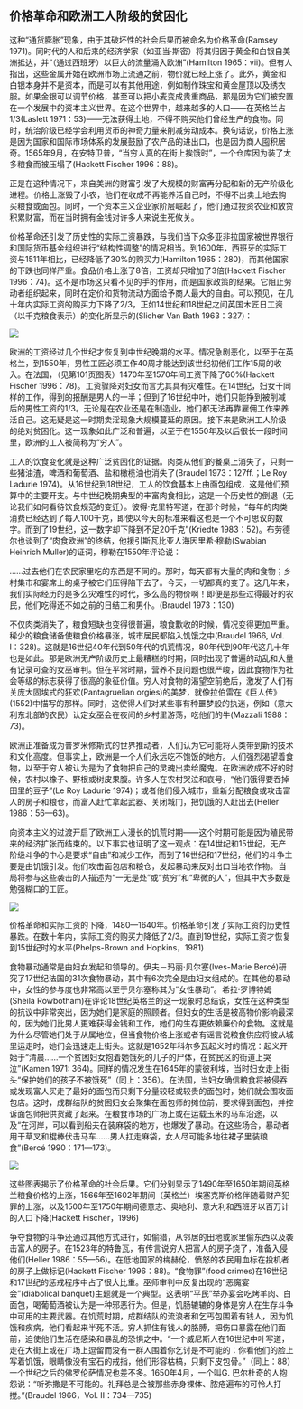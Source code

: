  

## 价格革命和欧洲工人阶级的贫困化

这种“通货膨胀”现象，由于其破坏性的社会后果而被命名为价格革命(Ramsey 1971)。同时代的人和后来的经济学家（如亚当·斯密）将其归因于黄金和白银自美洲抵达，并“（通过西班牙）以巨大的流量涌入欧洲”(Hamilton 1965：vii)。但有人指出，这些金属开始在欧洲市场上流通之前，物价就已经上涨了。![Braudel (1966),Vol. 1, 517–524.](data:image/gif;base64,iVBORw0KGgoAAAANSUhEUgAAAAEAAAABCAYAAAAfFcSJAAAADUlEQVQImWNgYGBgAAAABQABh6FO1AAAAABJRU5ErkJggg==)此外，黄金和白银本身并不是资本，而是可以有其他用途，例如制作珠宝和黄金屋顶以及绣衣服。如果金银可以调节价格，甚至可以把小麦变成贵重商品，那是因为它们被安置在一个发展中的资本主义世界。在这个世界中，越来越多的人口——在英格兰占1/3(Laslett 1971：53)——无法获得土地，不得不购买他们曾经生产的食物。同时，统治阶级已经学会利用货币的神奇力量来削减劳动成本。换句话说，价格上涨是因为国家和国际市场体系的发展鼓励了农产品的进出口，也是因为商人囤积居奇。1565年9月，在安特卫普，“当穷人真的在街上挨饿时”，一个仓库因为装了太多粮食而被压塌了(Hackett Fischer 1996：88)。

正是在这种情况下，来自美洲的财富引发了大规模的财富再分配和新的无产阶级化进程。![正如彼得·克里特(1983)总结的这一时期的经济发展：危机使收入和财产的差异愈发明显。贫穷化与无产阶级化和财富积累的增长并行不悖……关于剑桥郡奇彭纳姆的研究表明，（16世纪末和17世纪初）庄稼歉收引发了决定性的转变。在1544年和1712年之间，中型农场几乎全部消失了。同时，90英亩以上的财产比例从3%上升到14%；没有土地的家庭从32%上升到63%。(Kriedte 1983：54—55)](data:image/gif;base64,iVBORw0KGgoAAAANSUhEUgAAAAEAAAABCAYAAAAfFcSJAAAADUlEQVQImWNgYGBgAAAABQABh6FO1AAAAABJRU5ErkJggg==)价格上涨毁了小农，他们在收成不再能养活自己时，不得不出卖土地去购买粮食或面包。同时，一个资本主义企业家阶层崛起了，他们通过投资农业和放贷积累财富，而在当时拥有金钱对许多人来说生死攸关。![Wallerstein (1974), 83; Le Roy Ladurie (1928–1929).资本主义企业家对放贷的兴趣越来越大，这也许正是15世纪和16世纪欧洲大多数城市和国家驱逐犹太人的动机。这些城市和国家包括帕尔马(1488)、米兰(1489)、日内瓦(1490)、西班牙(1492)和奥地利(1496)。驱逐和集体迫害持续了1个世纪。在1577年鲁道夫二世扭转局势之前，犹太人在西欧大部分地区生活都是非法的。放贷一旦成为一项有利可图的业务，便由之前的为基督徒所不齿到被正名。正如1521年左右在德意志被匿名写作的一段农民与有钱市民(burgher)之间的对话所示：农民　我为什么要来找你？为什么呢，我是想看看你平时在做什么。市民　我应该做什么？我坐在这里数我的钱，你看不出来吗？农民　告诉我，城里人，谁给了你这么多钱，让你把时间都花在数钱上？市民　你想知道谁给了我钱？我告诉你。一个农民来敲我的门，要我借给他10或20古尔登。我问他是否有一片好的牧场或一块好的田地。他说：“是的，城里人，我有一片好的牧场和一块好的田地，这两块价值100古尔登。”我回答说：“太好了! 把你的牧场和田地抵押给我。如果你答应每年支付1古尔登的利息，你就可以得到20古尔登的贷款。”农民听到这个好消息很高兴，回答说：“我向你保证。”我又说：“如果你不能按时支付利息，我将占有你的土地，把它变成我的财产。”这并没有让农民担心，他继续把他的牧场和田地转让给我，作为他的抵押品。我把钱借给他，他准时支付了一两年的利息；然后他歉收了，很快他就拖欠还款。我就没收他的土地，把他赶走，牧场和田地就是我的了。我不仅对农民如此，对工匠也是如此。如果一个商人有一栋好房子，我就借给他一笔钱，过不了多久，房子就属于我了。通过这种方式，我获得了很多财产和财富，这就是为什么我把所有的时间都花在数我的钱上。农民　我还以为只有犹太人在放高利贷呢！现在看来基督徒也这样了。市民　高利贷？谁在说高利贷？这里没有人放高利贷。债务人所支付的是利息。(G. Strauss：110—111)](data:image/gif;base64,iVBORw0KGgoAAAANSUhEUgAAAAEAAAABCAYAAAAfFcSJAAAADUlEQVQImWNgYGBgAAAABQABh6FO1AAAAABJRU5ErkJggg==)

价格革命还引发了历史性的实际工资暴跌，与我们当下众多亚非拉国家被世界银行和国际货币基金组织进行“结构性调整”的情况相当。到1600年，西班牙的实际工资与1511年相比，已经降低了30%的购买力(Hamilton 1965：280)，而其他国家的下跌也同样严重。食品价格上涨了8倍，工资却只增加了3倍(Hackett Fischer 1996：74)。这不是市场这只看不见的手的作用，而是国家政策的结果。它阻止劳动者组织起来，同时在定价和货物流动方面给予商人最大的自由。可以预见，在几十年内实际工资的购买力下降了2/3，正如14世纪和18世纪之间英国木匠日工资（以千克粮食表示）的变化所显示的(Slicher Van Bath 1963：327)：

![](epub/凯列班与女巫%20妇女、身体与原始积累%20([意]西尔维娅·费代里奇)%20(Z-Library)/images/0f9f4a71c32a47c0d05faf631f44a161.jpeg)

欧洲的工资经过几个世纪才恢复到中世纪晚期的水平。情况急剧恶化，以至于在英格兰，到1550年，男性工匠必须工作40周才能达到该世纪初他们工作15周的收入。在法国，（见第101页图表）1470年至1570年间工资下降了60%(Hackett Fischer 1996：78)。![在提到德意志时，彼得·克里特写道：“最近的研究表明，在16世纪的前30年里，巴伐利亚奥格斯堡的一名建筑工人能够用他的年收入养活他的妻子和两个孩子。从1566年到1575年，以及从1585年到三十年战争爆发，他的工资已经无法支付其家庭的最低生活费用。”(Kriedte 1983：51—52)。欧洲工人阶级因圈地和价格革命而致贫，参见C. Lis & H. Soly (1979), 72–79。正如他们所写，在英格兰，“1500年至1600年之间，谷物价格上涨了6倍，而工资上涨了3倍。弗朗西斯·培根把工人和农夫说成不过是‘家庭乞丐’，这毫不奇怪”。在同一时期的法国，农夫和雇佣工人的购买力下降了45%。“在新卡斯蒂利亚……雇佣劳动和贫穷被认为是同义词。”（同上：72—74）](data:image/gif;base64,iVBORw0KGgoAAAANSUhEUgAAAAEAAAABCAYAAAAfFcSJAAAADUlEQVQImWNgYGBgAAAABQABh6FO1AAAAABJRU5ErkJggg==)工资骤降对妇女而言尤其具有灾难性。在14世纪，妇女干同样的工作，得到的报酬是男人的一半；但到了16世纪中叶，她们只能挣到被削减后的男性工资的1/3。无论是在农业还是在制造业，她们都无法再靠雇佣工作来养活自己。这无疑是这一时期卖淫现象大规模蔓延的原因。![关于16世纪卖淫业的发展，见Nickie Roberts, Whores in History: Prostitution in Western Society (1992)。](data:image/gif;base64,iVBORw0KGgoAAAANSUhEUgAAAAEAAAABCAYAAAAfFcSJAAAADUlEQVQImWNgYGBgAAAABQABh6FO1AAAAABJRU5ErkJggg==)接下来是欧洲工人阶级的绝对贫困化。这一现象如此广泛和普遍，以至于在1550年及以后很长一段时间里，欧洲的工人被简称为“穷人”。

工人的饮食变化就是这种广泛贫困化的证据。肉类从他们的餐桌上消失了，只剩一些猪油渣，啤酒和葡萄酒、盐和橄榄油也消失了(Braudel 1973：127ff.；Le Roy Ladurie 1974)。从16世纪到18世纪，工人的饮食基本上由面包组成，这是他们预算中的主要开支。与中世纪晚期典型的丰富肉食相比，这是一个历史性的倒退（无论我们如何看待饮食规范的变迁）。彼得·克里特写道，在那个时候，“每年的肉类消费已经达到了每人100千克，即使以今天的标准来看这也是一个不可思议的数字。而到了19世纪，这一数字却下降到不足20千克”(Kriedte 1983：52)。布劳德尔也谈到了“肉食欧洲”的终结，他援引斯瓦比亚人海因里希·穆勒(Swabian Heinrich Muller)的证词，穆勒在1550年评论说：

……过去他们在农民家里吃的东西是不同的。那时，每天都有大量的肉和食物；乡村集市和宴席上的桌子被它们压得陷下去了。今天，一切都真的变了。这几年来，我们实际经历的是多么灾难性的时代，多么高的物价啊！即便是那些过得最好的农民，他们吃得还不如之前的日结工和男仆。(Braudel 1973：130)

不仅肉类消失了，粮食短缺也变得很普遍，粮食歉收的时候，情况变得更加严重。稀少的粮食储备使粮食价格暴涨，城市居民都陷入饥饿之中(Braudel 1966, Vol. Ⅰ：328)。这就是16世纪40年代到50年代的饥荒情况，80年代到90年代这几十年也是如此。那是欧洲无产阶级历史上最糟糕的时期，同时出现了普遍的动乱和大量有记录可查的女巫审判。但在平常时期，营养不良问题也很严峻，因此食物作为社会等级的标志获得了很高的象征价值。穷人对食物的渴望空前绝后，激发了人们有关庞大固埃式的狂欢(Pantagruelian orgies)的美梦，就像拉伯雷在《巨人传》(1552)中描写的那样。同时，这使得人们对某些事有种噩梦般的执迷，例如（意大利东北部的农民）认定女巫会在夜间的乡村里游荡，吃他们的牛(Mazzali 1988：73)。

欧洲正准备成为普罗米修斯式的世界推动者，人们认为它可能将人类带到新的技术和文化高度。但事实上，欧洲是一个人们永远吃不饱饭的地方。人们强烈渴望着食物，以至于穷人被认为是为了食物把自己的灵魂出卖给魔鬼。在欧洲收成不好的时候，农村以橡子、野根或树皮果腹。许多人在农村哭泣和哀号，“他们饿得要吞掉田里的豆子”(Le Roy Ladurie 1974)；或者他们侵入城市，重新分配粮食或攻击富人的房子和粮仓，而富人赶忙拿起武器、关闭城门，把饥饿的人赶出去(Heller 1986：56—63)。

向资本主义的过渡开启了欧洲工人漫长的饥荒时期——这个时期可能是因为殖民带来的经济扩张而结束的。以下事实也证明了这一观点：在14世纪和15世纪，无产阶级斗争的中心是要求“自由”和减少工作，而到了16世纪和17世纪，他们的斗争主要是由饥饿引发。他们攻击面包店和粮仓，发起暴动来反对出口当地农作物。![Manning (1988); Fletcher (1973); Cornwall (1977); Beer (1982); Bercé (1990); Lombardini (1983).](data:image/gif;base64,iVBORw0KGgoAAAANSUhEUgAAAAEAAAABCAYAAAAfFcSJAAAADUlEQVQImWNgYGBgAAAABQABh6FO1AAAAABJRU5ErkJggg==)当局将参与这些袭击的人描述为“一无是处”或“贫穷”和“卑微的人”，但其中大多数是勉强糊口的工匠。

![](epub/凯列班与女巫%20妇女、身体与原始积累%20([意]西尔维娅·费代里奇)%20(Z-Library)/images/e65112e03d43101696715cdf39ccc09f.jpeg)

价格革命和实际工资的下降，1480—1640年。价格革命引发了实际工资的历史性暴跌。在数十年内，实际工资的购买力降低了2/3。直到19世纪，实际工资才恢复到15世纪时的水平(Phelps-Brown and Hopkins，1981)

食物暴动通常是由妇女发起和领导的。伊夫－玛丽·贝尔塞(Ives-Marie Bercé)研究了17世纪法国的31次食物暴动，其中有6次完全是由妇女组成的。在其他的暴动中，女性的参与度也非常高以至于贝尔塞称其为“女性暴动”。![Kamen (1971), Bercé (1990), 169–179; Underdown (1985). 正如大卫·昂德当指出的：经常可以看到女性（食物）暴动者的突出角色。1608年的南安普顿，一艘装满粮食的船只准备前往伦敦，公司正为了如何处理它争论不休。一群妇女拒绝等待，她们登上了这艘船并扣押了货物。1622年，在韦茅斯发生的事件中妇女被认为是可能的暴乱者，而1631年在多尔切斯特，一群人（其中一些是救济院的囚犯）拦住了一辆马车。他们误以为里面是小麦；其中一个人抱怨当地的一个商人“把这片土地上最好的水果，如黄油、奶酪、小麦等，都送到了海外”(1985：117)。关于食物暴动中的妇女，也可参见萨拉·门德尔松(Sara Mendelson)和帕特里夏·克劳福德(Patricia Crawford)1998年的作品。她们写道：“妇女在英格兰粮食骚乱中发挥了突出作用。”例如，“1629年在马尔登，100多名妇女和儿童登上船只，阻止粮食被运走”。他们由“安·卡特船长(Captain Ann Carter)领导。后来她因在抗议活动中发挥了领导作用被判处绞刑”。（同上：385—386）](data:image/gif;base64,iVBORw0KGgoAAAANSUhEUgAAAAEAAAABCAYAAAAfFcSJAAAADUlEQVQImWNgYGBgAAAABQABh6FO1AAAAABJRU5ErkJggg==)希拉·罗博特姆(Sheila Rowbotham)在评论18世纪英格兰的这一现象时总结说，女性在这种类型的抗议中非常突出，因为她们是家庭的照顾者。但妇女的生活是被高物价影响最深的，因为她们比男人更难获得金钱和工作，她们的生存更依赖廉价的食物。这就是为什么尽管她们处于从属地位，但当食物价格上涨或者有谣言说粮食供应将被从城里运走时，她们会迅速走上街头。这就是1652年科尔多瓦起义时的情况：起义开始于“清晨……一个贫困妇女抱着她饿死的儿子的尸体，在贫民区的街道上哭泣”(Kamen 1971: 364)。同样的情况发生在1645年的蒙彼利埃，当时妇女走上街头“保护她们的孩子不被饿死”（同上：356）。在法国，当妇女确信粮食将被侵吞或发现富人买走了最好的面包而只剩下分量较轻或较贵的面包时，她们就会围攻面包店。这时，成群结队的贫困妇女会聚集在面包师的摊位前，要求得到面包，并控诉面包师把供货藏了起来。在粮食市场的广场上或在运载玉米的马车沿途，以及“在河岸，可以看到船夫在装麻袋的地方，也爆发了暴动。在这些场合，暴动者用干草叉和棍棒伏击马车……男人扛走麻袋，女人尽可能多地往裙子里装粮食”(Bercé 1990：171—173)。

![](epub/凯列班与女巫%20妇女、身体与原始积累%20([意]西尔维娅·费代里奇)%20(Z-Library)/images/f0f36d7ac73608dbe3ea58cf80c32f5c.jpeg)

这些图表揭示了价格革命的社会后果。它们分别显示了1490年至1650年期间英格兰粮食价格的上涨，1566年至1602年期间（英格兰）埃塞克斯价格伴随着财产犯罪的上涨，以及1500年至1750年期间德意志、奥地利、意大利和西班牙以百万计的人口下降(Hackett Fischer，1996)

争夺食物的斗争还通过其他方式进行，如偷猎，从邻居的田地或家里偷东西以及袭击富人的房子。在1523年的特鲁瓦，有传言说穷人把富人的房子烧了，准备入侵他们(Heller 1986：55—56)。在低地国家的梅赫伦，愤怒的农民用血标在投机者的房子上做标记(Hackett Fischer 1996：88)。“食物罪”(food crimes)在16世纪和17世纪的惩戒程序中占了很大比重。巫师审判中反复出现的“恶魔宴会”(diabolical banquet)主题就是一个典型。这表明“平民”举办宴会吃烤羊肉、白面包，喝葡萄酒被认为是一种邪恶行为。但是，饥肠辘辘的身体是穷人在生存斗争中可用的主要武器。在饥荒时期，成群结队的流浪者和乞丐包围着有钱人，因为饥饿和疾病，他们看起来半死不活。穷人抓住有钱人的胳膊，把伤口暴露在他们面前，迫使他们生活在感染和暴乱的恐惧之中。“一个威尼斯人在16世纪中叶写道，走在大街上或在广场上逗留而没有一群人围着你乞讨是不可能的：你看他们的脸上写着饥饿，眼睛像没有宝石的戒指，他们形容枯槁，只剩下皮包骨。”（同上：88）一个世纪之后的佛罗伦萨情况也差不多。1650年4月，一个叫G. 巴尔杜奇的人抱怨说：“听弥撒是不可能的。礼拜总是会被那些赤身裸体、脓疮遍布的可怜人打搅。”(Braudel 1966，Vol. Ⅱ：734—735)![在1630年的饥荒中，意大利贝加莫市的一位医生也有类似的评论：一群半死不活的人在街上、广场上、教堂里、街边的门前向所有来者散发着的憎恨和恐怖，让人无法忍受。此外，他们身上还散发出恶臭以及不断出现死亡的景象……没有经历过的人无法相信。（引自Carlo M. Cipolla 1993：129）](data:image/gif;base64,iVBORw0KGgoAAAANSUhEUgAAAAEAAAABCAYAAAAfFcSJAAAADUlEQVQImWNgYGBgAAAABQABh6FO1AAAAABJRU5ErkJggg==)